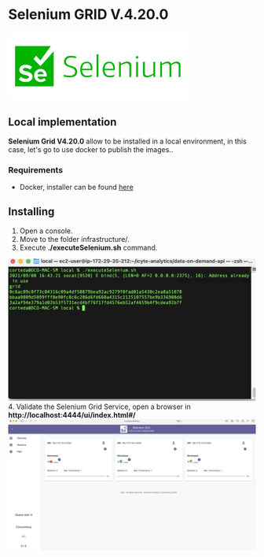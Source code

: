 # Selenium GRID V.4.20.0

![MacDown logo](images/logoSelenium.png)


## Local implementation 

**Selenium Grid V4.20.0** allow to be installed in a local environment, in this case, let's go to use docker to publish the images..

### Requirements
* Docker, installer can be found [here](https://docs.docker.com/engine/install/) 

## Installing

1. Open a console.
2. Move to the folder infrastructure/.
3. Execute **./executeSelenium.sh** command.

![Console Mac Screenshot](images/console.jpg)
4. Validate the Selenium Grid Service, open a browser in **http://localhost:4444/ui/index.html#/**
![Browser Selenium Screenshot](images/seleniumbrowser.png)
